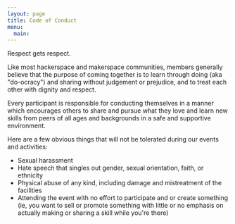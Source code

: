 ```yaml
---
layout: page
title: Code of Conduct
menu:
  main:
---
```

Respect gets respect.

Like most hackerspace and makerspace communities, members generally believe that the purpose of coming together is to learn through doing (aka "do-ocracy") and sharing without judgement or prejudice, and to treat each other with dignity and respect.

Every participant is responsible for conducting themselves in a manner which encourages others to share and pursue what they love and learn new skills from peers of all ages and backgrounds in a safe and supportive environment.

Here are a few obvious things that will not be tolerated during our events and activities:

- Sexual harassment
- Hate speech that singles out gender, sexual orientation, faith, or ethnicity
- Physical abuse of any kind, including damage and mistreatment of the facilities
- Attending the event with no effort to participate and or create something (ie, you want to sell or promote something with little or no emphasis on actually making or sharing a skill while you're there)